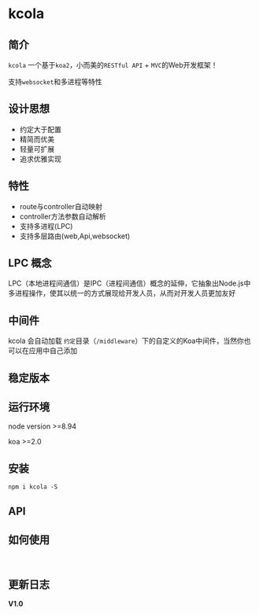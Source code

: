 # kcola

## 简介
`kcola` 一个基于`koa2`，小而美的`RESTful API` + `MVC`的Web开发框架！

支持`websocket`和多进程等特性

## 设计思想

* 约定大于配置
* 精简而优美
* 轻量可扩展
* 追求优雅实现

## 特性

* route与controller自动映射
* controller方法参数自动解析
* 支持多进程(LPC)
* 支持多层路由(web,Api,websocket)

## LPC 概念

LPC（本地进程间通信）是IPC（进程间通信）概念的延伸，它抽象出Node.js中多进程操作，使其以统一的方式展现给开发人员，从而对开发人员更加友好

## 中间件

kcola 会自动加载 `约定`目录（`/middleware`）下的自定义的Koa中间件，当然你也可以在应用中自己添加

## 稳定版本

## 运行环境

node version >=8.94

koa >=2.0


## 安装
```shell
npm i kcola -S
```

## API


## 如何使用

```js



```

## 更新日志 

**V1.0**

